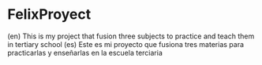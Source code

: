 # FelixProyect
(en) This is my project that fusion three subjects to practice and teach them in tertiary school
(es) Este es mi proyecto que fusiona tres materias para practicarlas y enseñarlas en la escuela terciaria
